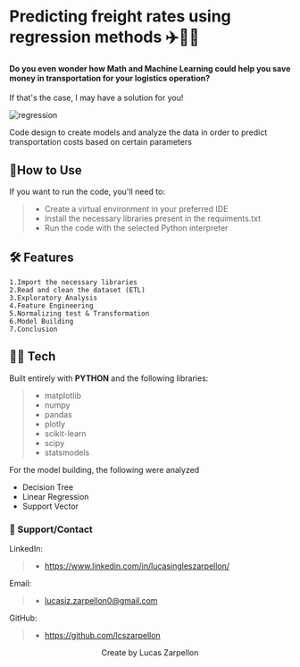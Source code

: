 
# Predicting freight rates using regression methods ✈️🚚🚢

#### Do you even wonder how Math and Machine Learning could help you save money in transportation for your logistics operation?  
If that's the case, I may have a solution for you!


![regression](https://github.com/user-attachments/assets/e73af92b-2d5f-48fd-8aa8-1aca2d884747)

Code design to create models and analyze the data in order to predict transportation costs based on certain parameters


## 🧤How to Use

If you want to run the code, you'll need to:
> - Create a virtual environment in your preferred IDE
> - Install the necessary libraries present in the requiments.txt
> - Run the code with the selected Python interpreter

## 🛠️ Features
    1.Import the necessary libraries 
    2.Read and clean the dataset (ETL)
    3.Exploratory Analysis
    4.Feature Engineering
    5.Normalizing test & Transformation
    6.Model Building  
    7.Conclusion

## 👨‍💻 Tech
Built entirely with **PYTHON** and the following libraries:

> - matplotlib
> - numpy
> - pandas
> - plotly
> - scikit-learn
> - scipy
> - statsmodels

For the model building, the following were analyzed
  - Decision Tree
  - Linear Regression
  - Support Vector

### 🤝 Support/Contact

LinkedIn: 
> - https://www.linkedin.com/in/lucasingleszarpellon/

Email:
> - lucasiz.zarpellon0@gmail.com

GitHub:
> - https://github.com/lcszarpellon




<p align="center">Create by Lucas Zarpellon</p>
